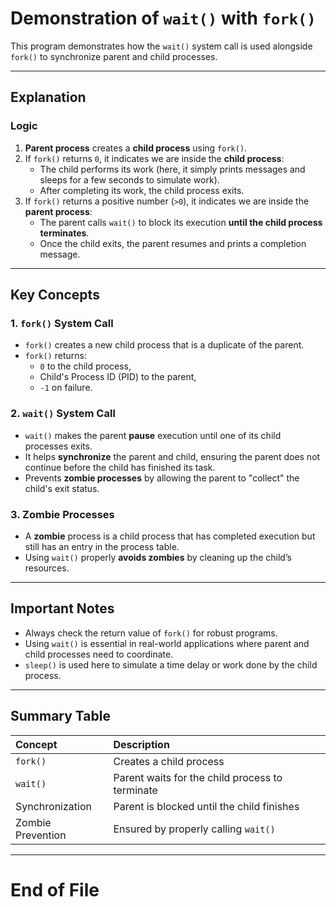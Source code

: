 # Demonstration of `wait()` with `fork()`

This program demonstrates how the `wait()` system call is used alongside `fork()` to synchronize parent and child processes.

---

## Explanation

### Logic

1. **Parent process** creates a **child process** using `fork()`.
2. If `fork()` returns `0`, it indicates we are inside the **child process**:
   - The child performs its work (here, it simply prints messages and sleeps for a few seconds to simulate work).
   - After completing its work, the child process exits.
3. If `fork()` returns a positive number (`>0`), it indicates we are inside the **parent process**:
   - The parent calls `wait()` to block its execution **until the child process terminates**.
   - Once the child exits, the parent resumes and prints a completion message.

---

## Key Concepts

### 1. `fork()` System Call
- `fork()` creates a new child process that is a duplicate of the parent.
- `fork()` returns:
  - `0` to the child process,
  - Child's Process ID (PID) to the parent,
  - `-1` on failure.

### 2. `wait()` System Call
- `wait()` makes the parent **pause** execution until one of its child processes exits.
- It helps **synchronize** the parent and child, ensuring the parent does not continue before the child has finished its task.
- Prevents **zombie processes** by allowing the parent to "collect" the child's exit status.

### 3. Zombie Processes
- A **zombie** process is a child process that has completed execution but still has an entry in the process table.
- Using `wait()` properly **avoids zombies** by cleaning up the child’s resources.

---

## Important Notes

- Always check the return value of `fork()` for robust programs.
- Using `wait()` is essential in real-world applications where parent and child processes need to coordinate.
- `sleep()` is used here to simulate a time delay or work done by the child process.

---

## Summary Table

| Concept | Description |
|:--------|:------------|
| `fork()` | Creates a child process |
| `wait()` | Parent waits for the child process to terminate |
| Synchronization | Parent is blocked until the child finishes |
| Zombie Prevention | Ensured by properly calling `wait()` |

---

# End of File
